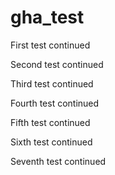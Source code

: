 # gha_test

First test continued

Second test continued

Third test continued

Fourth test continued

Fifth test continued

Sixth test continued

Seventh test continued
